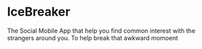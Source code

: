 # IceBreaker
The Social Mobile App that help you find common interest with the strangers around you. To help break that awkward momoent 
